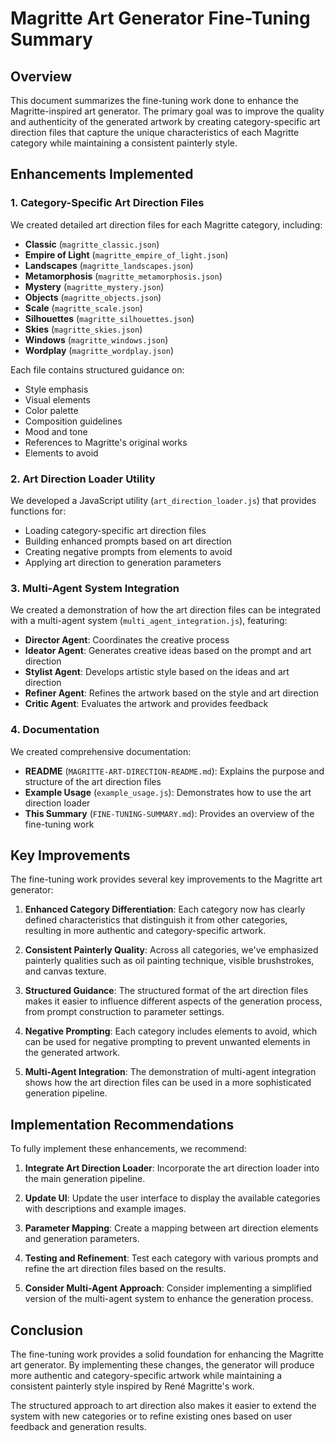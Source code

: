 # Magritte Art Generator Fine-Tuning Summary

## Overview

This document summarizes the fine-tuning work done to enhance the Magritte-inspired art generator. The primary goal was to improve the quality and authenticity of the generated artwork by creating category-specific art direction files that capture the unique characteristics of each Magritte category while maintaining a consistent painterly style.

## Enhancements Implemented

### 1. Category-Specific Art Direction Files

We created detailed art direction files for each Magritte category, including:

- **Classic** (`magritte_classic.json`)
- **Empire of Light** (`magritte_empire_of_light.json`)
- **Landscapes** (`magritte_landscapes.json`)
- **Metamorphosis** (`magritte_metamorphosis.json`)
- **Mystery** (`magritte_mystery.json`)
- **Objects** (`magritte_objects.json`)
- **Scale** (`magritte_scale.json`)
- **Silhouettes** (`magritte_silhouettes.json`)
- **Skies** (`magritte_skies.json`)
- **Windows** (`magritte_windows.json`)
- **Wordplay** (`magritte_wordplay.json`)

Each file contains structured guidance on:

- Style emphasis
- Visual elements
- Color palette
- Composition guidelines
- Mood and tone
- References to Magritte's original works
- Elements to avoid

### 2. Art Direction Loader Utility

We developed a JavaScript utility (`art_direction_loader.js`) that provides functions for:

- Loading category-specific art direction files
- Building enhanced prompts based on art direction
- Creating negative prompts from elements to avoid
- Applying art direction to generation parameters

### 3. Multi-Agent System Integration

We created a demonstration of how the art direction files can be integrated with a multi-agent system (`multi_agent_integration.js`), featuring:

- **Director Agent**: Coordinates the creative process
- **Ideator Agent**: Generates creative ideas based on the prompt and art direction
- **Stylist Agent**: Develops artistic style based on the ideas and art direction
- **Refiner Agent**: Refines the artwork based on the style and art direction
- **Critic Agent**: Evaluates the artwork and provides feedback

### 4. Documentation

We created comprehensive documentation:

- **README** (`MAGRITTE-ART-DIRECTION-README.md`): Explains the purpose and structure of the art direction files
- **Example Usage** (`example_usage.js`): Demonstrates how to use the art direction loader
- **This Summary** (`FINE-TUNING-SUMMARY.md`): Provides an overview of the fine-tuning work

## Key Improvements

The fine-tuning work provides several key improvements to the Magritte art generator:

1. **Enhanced Category Differentiation**: Each category now has clearly defined characteristics that distinguish it from other categories, resulting in more authentic and category-specific artwork.

2. **Consistent Painterly Quality**: Across all categories, we've emphasized painterly qualities such as oil painting technique, visible brushstrokes, and canvas texture.

3. **Structured Guidance**: The structured format of the art direction files makes it easier to influence different aspects of the generation process, from prompt construction to parameter settings.

4. **Negative Prompting**: Each category includes elements to avoid, which can be used for negative prompting to prevent unwanted elements in the generated artwork.

5. **Multi-Agent Integration**: The demonstration of multi-agent integration shows how the art direction files can be used in a more sophisticated generation pipeline.

## Implementation Recommendations

To fully implement these enhancements, we recommend:

1. **Integrate Art Direction Loader**: Incorporate the art direction loader into the main generation pipeline.

2. **Update UI**: Update the user interface to display the available categories with descriptions and example images.

3. **Parameter Mapping**: Create a mapping between art direction elements and generation parameters.

4. **Testing and Refinement**: Test each category with various prompts and refine the art direction files based on the results.

5. **Consider Multi-Agent Approach**: Consider implementing a simplified version of the multi-agent system to enhance the generation process.

## Conclusion

The fine-tuning work provides a solid foundation for enhancing the Magritte art generator. By implementing these changes, the generator will produce more authentic and category-specific artwork while maintaining a consistent painterly style inspired by René Magritte's work.

The structured approach to art direction also makes it easier to extend the system with new categories or to refine existing ones based on user feedback and generation results. 